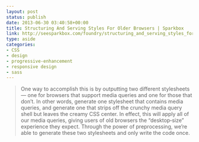 ```yaml
---
layout: post
status: publish
date: 2013-06-30 03:40:58+00:00
title: Structuring And Serving Styles For Older Browsers | Sparkbox
link: http://seesparkbox.com/foundry/structuring_and_serving_styles_for_older_browsers
type: aside
categories:
- CSS
- design
- progressive-enhancement
- responsive design
- sass
---
```


> 
  
> 
> One way to accomplish this is by outputting two different stylesheets — one for browsers that support media queries and one for those that don’t. In other words, generate one stylesheet that contains media queries, and generate one that strips off the crunchy media query shell but leaves the creamy CSS center. In effect, this will apply all of our media queries, giving users of old browsers the “desktop‐size” experience they expect. Through the power of preprocessing, we’re able to generate these two stylesheets and only write the code once.
> 
> 




